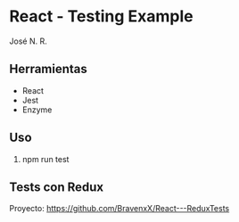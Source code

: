 # React - Testing Example

José N. R.

## Herramientas

- React
- Jest
- Enzyme

## Uso

1. npm run test

## Tests con Redux

Proyecto:
https://github.com/BravenxX/React---ReduxTests

